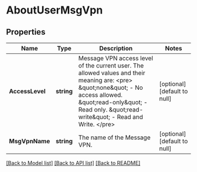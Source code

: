 # AboutUserMsgVpn

## Properties
Name | Type | Description | Notes
------------ | ------------- | ------------- | -------------
**AccessLevel** | **string** | Message VPN access level of the current user. The allowed values and their meaning are:  &lt;pre&gt; \&quot;none\&quot; - No access allowed. \&quot;read-only\&quot; - Read only. \&quot;read-write\&quot; - Read and Write. &lt;/pre&gt;  | [optional] [default to null]
**MsgVpnName** | **string** | The name of the Message VPN. | [optional] [default to null]

[[Back to Model list]](../README.md#documentation-for-models) [[Back to API list]](../README.md#documentation-for-api-endpoints) [[Back to README]](../README.md)


